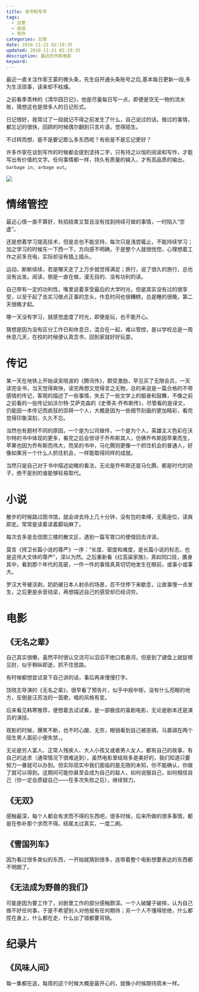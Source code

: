 ```yaml
---
title: 读书和写字
tags:
  - 日常
  - 阅读
  - 写作
categories: 日常
date: 2018-11-21 02:19:35
updated: 2018-11-21 02:19:35
description: 最近的书和电影
keyword:
---
```


最近一直关注作家王蒙的微头条，先生自开通头条账号之后,基本每日更新一段,多为生活琐事，读来却不枯燥。

之前看季羡林的《清华园日记》，他是尽量每日写一点，即便是空无一物的流水账，猜想这也是很多人的日记形式。

日记很好，我常过了一段就记不得之前发生了什么，自己说过的话，做过的事情，都忘记的很快，回顾的时候偶尔翻到只言片语，觉得陌生。

不过转而想，是不是要记那么多东西呢？有些是不是忘记更好？

许多作家在谈到写作的时候都会提到坚持二字，只有持之以恒的阅读和写作，才能写出有价值的文字。任何事情都一样，持久有质量的输入，才有高品质的输出。 `Garbage in, arbage out`。

![](https://ws2.sinaimg.cn/large/006tNbRwgy1fxf4y7pvuaj30jw0ggtar.jpg)

<!-- more -->

# 情绪管控

最近心情一直不算好，秋招结束又暂且没有找到持续可做的事情，一时陷入“空虚”。

还是想着学习提高技术，但是总也不能坚持，每次只是浅尝辄止，不能持续学习；加之学习的时候东一下西一下，方向感不明确，于是整个人就很恍惚，心理想着工作之前多充电，实际却没有插上插头。

运动，断断续续，若是哪天走了上万步就觉得满足；旅行，说了很久的旅行，总也没有出发。阅读，倒是一直在做，漫无目的、没有功利的读。

自己带有一定的功利性，嘴里说着享受最后的大学时光，但是其实没有过的很享受，以至于起了去实习做点正事的念头，作息时间也很糟糕，总是睡的很晚，第二天很晚才起。

哪一天没有学习，就感觉虚度了时光，即便是玩，也不能开心。

猜想是因为没有区分工作日和休息日，混合在一起，难以管控，是以学校总是一周休息几天，在校的时候便认真念书，回到家就好好玩耍。

# 传记

某一天在地铁上开始读吴晓波的《腾讯传》，颇受激励，罕见买了无限会员，一天读完全书，当天觉得爽快，读完再想又觉得言之无物，总的来说是一篇合格的不带感情的传记，客观的描述了一些事情，失去了一些文学上的振奋和鼓舞，不像之前之前看的一些传记如沃尔特·艾萨克森的《史蒂夫·乔布斯传》，尽管看的是译文，仍能因一本传记而疯狂的崇拜一个人，大概是因为一些细节刻画的更加精彩，看完觉得印象深刻，久久不忘。

当然也有题材不同的原因，一个是为公司做传，一个是为个人，英雄主义色彩在沃尔特的书中体现的更多，看完之后会惊讶于乔布斯其人，仿佛乔布斯因苹果而生，苹果也因为乔布斯而伟大，而吴的书中，马化腾则更像一个抓住机会的普通人，好像如果另一个什么人抓住机会，一样能取得同样的成就。

当然只是自己对于书中描述幼稚的看法，无论是乔布斯还是马化腾，都是时代的骄子，绝不是别的谁能够轻易取代。

# 小说


散步的时候路过图书馆，就会进去待上几十分钟，没有包的束缚，无需座位，读爽即走。常常是读着读着脚站麻了。

每次去多是去信图三楼的散文区，遇到一篇写胃口的便借回去详读。

莫言《捍卫长篇小说的尊严》一序：“长度、密度和难度，是长篇小说的标志，也是这伟大文体的尊严”，深以为然。之后重新看《红高粱家族》，真如同口技，置身其中，看到那个年代的高密，一件一件的事情真真切切地发生在眼前，或事小或事大。

罗汉大爷被活剥，奶奶被日本人射杀的场景，忍不住停下来歇息，让故事慢一点发生，之后更是余音绕梁，再想描述自己的感受却已经词穷。


# 电影


## 《无名之辈》

自己其实很懒，虽然平时很认交流可以滔滔不绝口若悬河，但是到了键盘上就捉襟见肘，似乎稍纵即逝，抓不住思路。

有时候都想尝试录下自己讲的话，事后再来慢慢打字。

饶晓志导演的《无名之辈》，很早看了预告片，似乎中规中矩，没有什么亮眼的地方，反倒是汪苏泷的一首歌，唱的风格有变。

后来看见韩寒推荐，便想着去试试看，是一部极佳的喜剧电影，无论是剧本还是演员的演技。

观影的时候，爆笑不断，也不时心酸、无奈，眼镜看到自己被恶搞，马嘉祺在两个陌生男人面前小便失禁，。

无论是穷人富人、正常人残疾人、大人小孩又或者男人女人，都有自己的故事，有自己的追求（通常情况下很难追到），虽然电影里结局多是美好的，我们知道只要努力一番就可以办到。但实际现实中我们面临的是无限的未知，你不能确认，你做了就可以得到。这期间可能你甚至会成为自己的敌人，如何说服自己，如何相信自己（你一定会质疑自己——在多次失败之后），继续努力。



## 《无双》

感触最深，每个人都会有求而不得的东西吧，很多时候，后来所做的很多事情，都是在弥补那个求而不得。结尾太过真实，一度二刷。

## 《雪国列车》

因为看过很多类似的东西，一开始就猜到很多，连带着整个电影想要表达的东西都不明朗了。

## 《无法成为野兽的我们》

可能是因为要工作了，对剧里工作的部分感触颇深。一个人破罐子破摔，认为自己做不好任何事，于是不希望别人对他报有任何期待；另一个人不懂得拒绝，什么都揽在身上，什么都在走，什么出了错都要背锅。

# 纪录片

## 《风味人间》

每一集都在追，每周的这个时候大概是最开心的，就像小时候期待周末一样。

